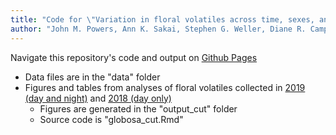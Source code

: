 ```yaml
--- 
title: "Code for \"Variation in floral volatiles across time, sexes, and populations of wind-pollinated *Schiedea globosa* (Caryophyllaceae)\""
author: "John M. Powers, Ann K. Sakai, Stephen G. Weller, Diane R. Campbell"
---
```


Navigate this repository's code and output on [Github Pages](https://jmpowers.github.io/sglobosa-scent/)

* Data files are in the "data" folder
* Figures and tables from analyses of floral volatiles collected in [2019 (day and night)](https://jmpowers.github.io/sglobosa-scent/globosa_cut2019.html) and [2018 (day only)](https://jmpowers.github.io/sglobosa-scent/globosa_cut2018.html)
    * Figures are generated in the "output_cut" folder
    * Source code is "globosa_cut.Rmd"
